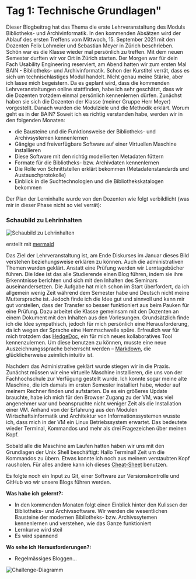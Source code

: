# Tag 1: Technische Grundlagen"

Dieser Blogbeitrag hat das Thema die erste Lehrveranstaltung des Moduls Bibliotheks- und Archivinformatik. In den kommenden Absätzen wird der Ablauf des ersten Treffens vom Mittwoch, 15. September 2021 mit den Dozenten Felix Lohmeier und Sebastian Meyer in Zürich beschrieben. 
Schön war es die Klasse wieder mal persönlich zu treffen. Mit dem neuen Semester durften wir vor Ort in Zürich starten. Der Morgen war für dein Fach Usability Engineering reserviert, am Abend hatten wir zum ersten Mal BAIN - Bibliotheks- und Archivinformatik. Schon der Kurstitel verrät, dass es sich um technischlastiges Modul handelt. Nicht genau meine Stärke, aber ich lasse mich begeistern. 
Da es geplant wird, dass die kommenden Lehrveranstaltungen online stattfinden, habe ich sehr geschätzt, dass wir die Dozenten trotzdem einmal persönlich kennenlernen dürfen. Zunächst haben sie sich die Dozenten der Klasse (meiner Gruppe Herr Meyer) vorgestellt. Danach wurden die Modulziele und die Methodik erklärt. Worum geht es in der BAIN? Soweit ich es richtig verstanden habe, werden wir in den folgenden Monaten: 
- die Bausteine und die Funktionsweise der Bibliotheks- und Archivsystemen kennenlernen
-	Gängige und freiverfügbare Software auf einer Virtuellen Maschine installieren
-	Diese Software mit den richtig modellierten Metadaten füttern 
-	Formate für die Bibliotheks- bzw. Archivdaten kennenlernen 
-	Die Rolle von Schnittstellen erklärt bekommen (Metadatenstandards und Austauschprotokolle)
-	Einblick in die Suchtechnologien und die Bibliothekskatalogen bekommen

Der Plan der Lerninhalte wurde von den Dozenten wie folgt verbildlicht (was mir in dieser Phase nicht so viel verrät): 
### Schaubild zu Lehrinhalten


![Schaubild zu Lehrinhalten](https://pad.gwdg.de/uploads/upload_6f65912f937ad0643db6dd982043e148.png)

erstellt mit [mermaid](https://mermaid-js.github.io/mermaid-live-editor)

Das Ziel der Lehrveranstaltung ist, am Ende Diskurses im Januar dieses Bild verstehen beziehungsweise erklären zu können. 
Auch die administrativen Themen wurden geklärt. Anstatt eine Prüfung werden wir Lerntagebücher führen. Die Idee ist das alle Studierende einen Blog führen, indem sie ihre Erkenntnisse berichten und sich mit den Inhalten des Seminars auseinandersetzen. Die Aufgabe hat mich schon im Start überfordert, da ich allgemein wenig Zeit während dem Semester habe und Deutsch nicht meine Muttersprache ist. Jedoch finde ich die Idee gut und sinnvoll und kann mir gut vorstellen, dass der Transfer so besser funktioniert aus beim Pauken für eine Prüfung. Dazu arbeitet die Klasse gemeinsam mit den Dozenten an einem Dokument mit den Inhalten aus den Vorlesungen. Grundsätzlich finde ich die Idee sympathisch, jedoch für mich persönlich eine Herausforderung, da ich wegen der Sprache eine Hemmschwelle spüre. Erfreulich war für mich trotzdem das [HedgeDoc](https://pad.gwdg.de/), ein für mich neues kollaboratives Tool kennenzulernen. Um diese benutzen zu können, musste eine neue Auszeichnungssprache beherrscht werden – [Markdown](https://de.wikipedia.org/wiki/Markdown#:~:text=Markdown%20ist%20eine%20vereinfachte%20Auszeichnungssprache,Ausgangsform%20bereits%20vor%20der%20Konvertierung.&text=Der%20MIME%2DType%20lautet%20text%2Fmarkdown%20), die glücklicherweise zeimlich intuitiv ist. 

Nachdem das Administrative geklärt wurde stiegen wir in die Praxis. Zunächst müssen wir eine virtuelle Maschine installieren, die uns von der Fachhochschule zur Verfügung gestellt wurde. Ich konnte sogar meine alte Maschine, die ich damals im ersten Semester installiert habe, wieder auf meinem Rechner finden und aufstarten. Da es ein größeres Update brauchte, habe ich mich für den Browser Zugang zu der VM, was viel angenehmer war und beanspruchte nicht weniger Zeit als die Installation einer VM. Anhand von der Erfahrung aus den Modulen Wirtschaftsinformatik und Architektur von Informationssystemen wusste ich, dass mich in der VM ein Linux Betriebssystem erwartet. Das bedeutete wieder Terminal, Kommandos und mehr als drei Fragezeichen über meinen Kopf. 

Sobald alle die Maschine am Laufen hatten haben wir uns mit den Grundlagen der Unix Shell beschäftigt: Hallo Terminal! Zeit um die Kommandos zu übern. Etwas konnte ich noch aus meinem verstaubten Kopf rausholen. Für alles andere kann ich dieses [Cheat-Sheet](https://librarycarpentry.org/lc-shell/reference.html) benutzen. 

Es folgte noch ein Input zu Git, einer Software zur Versionskontrolle und GitHub wo wir unsere Blogs führen werden. 

**Was habe ich gelernt?:**  

-	In den kommenden Monaten folgt einen Einblick hinter den Kulissen der Bibliotheks- und Archivssoftware. Wir werden die wesentlichen Bausteine der modernen Bibliotheks- bzw. Archivssytemen kennenlernen und verstehen, wie das Ganze funktioniert
-	Lernkurve wird steil 
-	Es wird spannend 

**Wo sehe ich Herausforderungen?:**
-	Regelmässiges Bloggen… 

![Challenge-Diagramm](https://mermaid.ink/img/eyJjb2RlIjoiZ3JhcGggVERcbkFbQkFJTl0gLS0-fFZpZWxlIEF1ZmdhYmVufCBCKFN0cmVzcylcbkIgLS0-IEN7TGV0IG1lIHRoaW5rfVxuQyAtLT58T25lfCBEW2ZhOmZhLXBlbiBSZWdlbG3DpHNzaWdlIEJlaXRyw6RnZSBzY2hyaWViZW4_IF1cbkMgLS0-fFR3b3wgRVtmYTpmYS1jbG9jayBWZXJkcsOkbmdlbiBdXG5FIC0tPiBGKGJpcyB6dSBkZXIgbGV0enRlbiBTZWt1bmRlIHdhcnRlbilcbiIsIm1lcm1haWQiOnsidGhlbWUiOiJkZWZhdWx0In0sInVwZGF0ZUVkaXRvciI6ZmFsc2UsImF1dG9TeW5jIjp0cnVlLCJ1cGRhdGVEaWFncmFtIjpmYWxzZX0)




